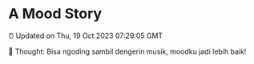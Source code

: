 # A Mood Story

⏰ Updated on Thu, 19 Oct 2023 07:29:05 GMT

💭 Thought: Bisa ngoding sambil dengerin musik, moodku jadi lebih baik!

